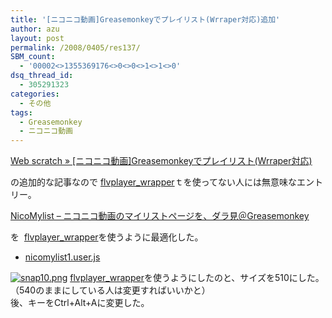 ```yaml
---
title: '[ニコニコ動画]Greasemonkeyでプレイリスト(Wrraper対応)追加'
author: azu
layout: post
permalink: /2008/0405/res137/
SBM_count:
  - '00002<>1355369176<>0<>0<>1<>1<>0'
dsq_thread_id:
  - 305291323
categories:
  - その他
tags:
  - Greasemonkey
  - ニコニコ動画
---
```

<p><a href="http://efcl.info/2008/0327/res119/">Web scratch » [ニコニコ動画]Greasemonkeyでプレイリスト(Wrraper対応)</a></p>
<p>の追加的な記事なので <a href="http://abc.s65.xrea.com/prox/wiki/%A5%D5%A5%A3%A5%EB%A5%BF%A1%A2%A5%EA%A5%B9%A5%C8%B8%F8%B3%AB/nicovideo/#wrapper">flvplayer_wrapper</a>ｔを使ってない人には無意味なエントリー。</p>
<p><!--more--></p>
<p><a href="http://jasmine.moe.hm/%7Etsakura/nicomylist/">NicoMylist &#8211; ニコニコ動画のマイリストページを、ダラ見＠Greasemonkey</a></p>
<p>を  <a href="http://abc.s65.xrea.com/prox/wiki/%A5%D5%A5%A3%A5%EB%A5%BF%A1%A2%A5%EA%A5%B9%A5%C8%B8%F8%B3%AB/nicovideo/#wrapper">flvplayer_wrapper</a>を使うように最適化した。</p>
<ul>
<li><a href="http://efcl.info/wp-content/uploads/nicomylist1.user.js ">nicomylist1.user.js</a></li>
</ul>
<p><a href="http://efcl.info/wp-content/uploads/2008/04/snap10.png" title="snap10.png"><img src="http://efcl.info/wp-content/uploads/2008/04/snap10.thumbnail.png" alt="snap10.png" /></a> <a href="http://abc.s65.xrea.com/prox/wiki/%A5%D5%A5%A3%A5%EB%A5%BF%A1%A2%A5%EA%A5%B9%A5%C8%B8%F8%B3%AB/nicovideo/#wrapper">flvplayer_wrapper</a>を使うようにしたのと、サイズを510にした。（540のままにしている人は変更すればいいかと）<br />
後、キーをCtrl+Alt+Aに変更した。</p>
